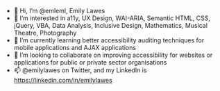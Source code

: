 - 👋 Hi, I’m @emleml, Emily Lawes
- 👀 I’m interested in a11y, UX Design, WAI-ARIA, Semantic HTML, CSS, jQuery, VBA, Data Analysis, Inclusive Design, Mathematics, Musical Theatre, Photography
- 🌱 I’m currently learning better accessibility auditing techniques for mobile applications and AJAX applications
- 💞️ I’m looking to collaborate on improving accessibility for websites or applications for public or private sector organisations
- 📫 @emilylawes on Twitter, and my LinkedIn is https://linkedin.com/in/emilylawes

<!---
emleml/emleml is a ✨ special ✨ repository because its `README.md` (this file) appears on your GitHub profile.
You can click the Preview link to take a look at your changes.
--->
